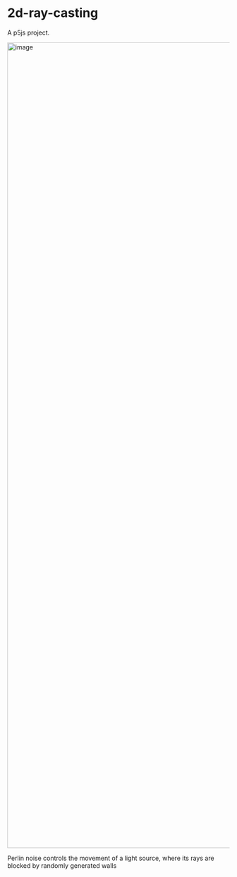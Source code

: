 # 2d-ray-casting
A p5js project.

<img width="1824" alt="image" src="https://github.com/user-attachments/assets/bc44ca99-ab7e-4273-9cf2-41bc4d5c2d6a" />


Perlin noise controls the movement of a light source, where its rays are blocked by randomly generated walls
